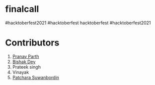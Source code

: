 # finalcall
#hacktoberfest2021 #hacktoberfest hacktoberfest #hacktoberfest2021


# Contributors

1. [Pranav Parth](https://github.com/pranavparth0104)
2. [Bishak Dey](https://github.com/bishakdey)
3. Prateek singh
4. Vinayak
5. [Patchara Suwanbordin](https://pepatcha.com)